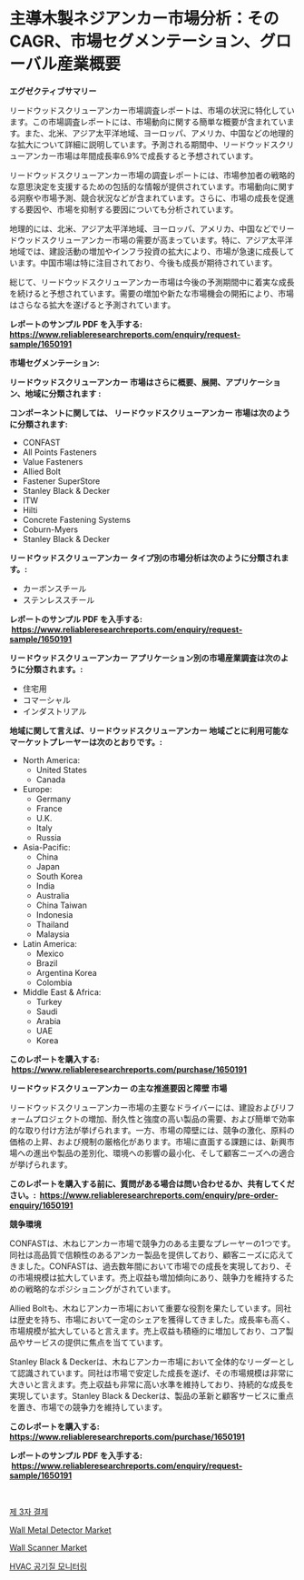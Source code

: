 <p><h1>主導木製ネジアンカー市場分析：そのCAGR、市場セグメンテーション、グローバル産業概要</h1></p><p><strong>エグゼクティブサマリー</strong></p>
<p><p>リードウッドスクリューアンカー市場調査レポートは、市場の状況に特化しています。この市場調査レポートには、市場動向に関する簡単な概要が含まれています。また、北米、アジア太平洋地域、ヨーロッパ、アメリカ、中国などの地理的な拡大について詳細に説明しています。予測される期間中、リードウッドスクリューアンカー市場は年間成長率6.9%で成長すると予想されています。</p><p>リードウッドスクリューアンカー市場の調査レポートには、市場参加者の戦略的な意思決定を支援するための包括的な情報が提供されています。市場動向に関する洞察や市場予測、競合状況などが含まれています。さらに、市場の成長を促進する要因や、市場を抑制する要因についても分析されています。</p><p>地理的には、北米、アジア太平洋地域、ヨーロッパ、アメリカ、中国などでリードウッドスクリューアンカー市場の需要が高まっています。特に、アジア太平洋地域では、建設活動の増加やインフラ投資の拡大により、市場が急速に成長しています。中国市場は特に注目されており、今後も成長が期待されています。</p><p>総じて、リードウッドスクリューアンカー市場は今後の予測期間中に着実な成長を続けると予想されています。需要の増加や新たな市場機会の開拓により、市場はさらなる拡大を遂げると予測されています。</p></p>
<p><strong>レポートのサンプル PDF を入手する: <a href="https://www.reliableresearchreports.com/enquiry/request-sample/1650191">https://www.reliableresearchreports.com/enquiry/request-sample/1650191</a></strong></p>
<p><strong>市場セグメンテーション:</strong></p>
<p><strong> リードウッドスクリューアンカー 市場はさらに概要、展開、アプリケーション、地域に分類されます :</strong></p>
<p><strong>コンポーネントに関しては、 リードウッドスクリューアンカー 市場は次のように分類されます: &nbsp;</strong></p>
<p><ul><li>CONFAST</li><li>All Points Fasteners</li><li>Value Fasteners</li><li>Allied Bolt</li><li>Fastener SuperStore</li><li>Stanley Black & Decker</li><li>ITW</li><li>Hilti</li><li>Concrete Fastening Systems</li><li>Coburn-Myers</li><li>Stanley Black & Decker</li></ul></p>
<p><strong> リードウッドスクリューアンカー タイプ別の市場分析は次のように分類されます。:</strong></p>
<p><ul><li>カーボンスチール</li><li>ステンレススチール</li></ul></p>
<p><strong>レポートのサンプル PDF を入手する: &nbsp;<a href="https://www.reliableresearchreports.com/enquiry/request-sample/1650191">https://www.reliableresearchreports.com/enquiry/request-sample/1650191</a></strong></p>
<p><strong> リードウッドスクリューアンカー アプリケーション別の市場産業調査は次のように分類されます。:</strong></p>
<p><ul><li>住宅用</li><li>コマーシャル</li><li>インダストリアル</li></ul></p>
<p><strong>地域に関して言えば、リードウッドスクリューアンカー 地域ごとに利用可能なマーケットプレーヤーは次のとおりです。:</strong></p>
<p><ul>
    <li>
        North America:
        <ul>
            <li>United States</li>
            <li>Canada</li>
        </ul>
    </li>
    <li>
        Europe:
        <ul>
            <li>Germany</li>
            <li>France</li>
            <li>U.K.</li>
            <li>Italy</li>
            <li>Russia</li>
        </ul>
    </li>
    <li>
        Asia-Pacific:
        <ul>
            <li>China</li>
            <li>Japan</li>
            <li>South Korea</li>
            <li>India</li>
            <li>Australia</li>
            <li>China Taiwan</li>
            <li>Indonesia</li>
            <li>Thailand</li>
            <li>Malaysia</li>
        </ul>
    </li>
    <li>
        Latin America:
        <ul>
            <li>Mexico</li>
            <li>Brazil</li>
            <li>Argentina Korea</li>
            <li>Colombia</li>
        </ul>
    </li>
    <li>
        Middle East & Africa:
        <ul>
            <li>Turkey</li>
            <li>Saudi</li>
            <li>Arabia</li>
            <li>UAE</li>
            <li>Korea</li>
        </ul>
    </li>
    </ul></p>
<p><strong>このレポートを購入する: &nbsp;<a href="https://www.reliableresearchreports.com/purchase/1650191">https://www.reliableresearchreports.com/purchase/1650191</a></strong></p>
<p><strong>リードウッドスクリューアンカー の主な推進要因と障壁 市場</strong></p>
<p><p>リードウッドスクリューアンカー市場の主要なドライバーには、建設およびリフォームプロジェクトの増加、耐久性と強度の高い製品の需要、および簡単で効率的な取り付け方法が挙げられます。一方、市場の障壁には、競争の激化、原料の価格の上昇、および規制の厳格化があります。市場に直面する課題には、新興市場への進出や製品の差別化、環境への影響の最小化、そして顧客ニーズへの適合が挙げられます。</p></p>
<p><strong>このレポートを購入する前に、質問がある場合は問い合わせるか、共有してください。:&nbsp; <a href="https://www.reliableresearchreports.com/enquiry/pre-order-enquiry/1650191">https://www.reliableresearchreports.com/enquiry/pre-order-enquiry/1650191</a></strong></p>
<p><strong>競争環境</strong></p>
<p><p>CONFASTは、木ねじアンカー市場で競争力のある主要なプレーヤーの1つです。同社は高品質で信頼性のあるアンカー製品を提供しており、顧客ニーズに応えてきました。CONFASTは、過去数年間において市場での成長を実現しており、その市場規模は拡大しています。売上収益も増加傾向にあり、競争力を維持するための戦略的なポジショニングがされています。</p><p>Allied Boltも、木ねじアンカー市場において重要な役割を果たしています。同社は歴史を持ち、市場において一定のシェアを獲得してきました。成長率も高く、市場規模が拡大していると言えます。売上収益も積極的に増加しており、コア製品やサービスの提供に焦点を当てています。</p><p>Stanley Black & Deckerは、木ねじアンカー市場において全体的なリーダーとして認識されています。同社は市場で安定した成長を遂げ、その市場規模は非常に大きいと言えます。売上収益も非常に高い水準を維持しており、持続的な成長を実現しています。Stanley Black & Deckerは、製品の革新と顧客サービスに重点を置き、市場での競争力を維持しています。</p></p>
<p><strong>このレポートを購入する: &nbsp; <a href="https://www.reliableresearchreports.com/purchase/1650191">https://www.reliableresearchreports.com/purchase/1650191</a></strong></p>
<p><strong>レポートのサンプル PDF を入手する: &nbsp;<a href="https://www.reliableresearchreports.com/enquiry/request-sample/1650191">https://www.reliableresearchreports.com/enquiry/request-sample/1650191</a></strong><strong></strong></p>
<p>&nbsp;</p>
<p><p><a href="https://github.com/JeromeRtyau89966/Market-Research-Report-List-1/blob/main/10852119338.md">제 3자 결제</a></p><p><a href="https://github.com/RichRobinson5/Market-Research-Report-List-4/blob/main/wall-metal-detector-market.md">Wall Metal Detector Market</a></p><p><a href="https://github.com/gdfhhhj/Market-Research-Report-List-3/blob/main/wall-scanner-market.md">Wall Scanner Market</a></p><p><a href="https://github.com/bvubpqd5241630/Market-Research-Report-List-1/blob/main/28426459339.md">HVAC 공기질 모니터링</a></p></p>